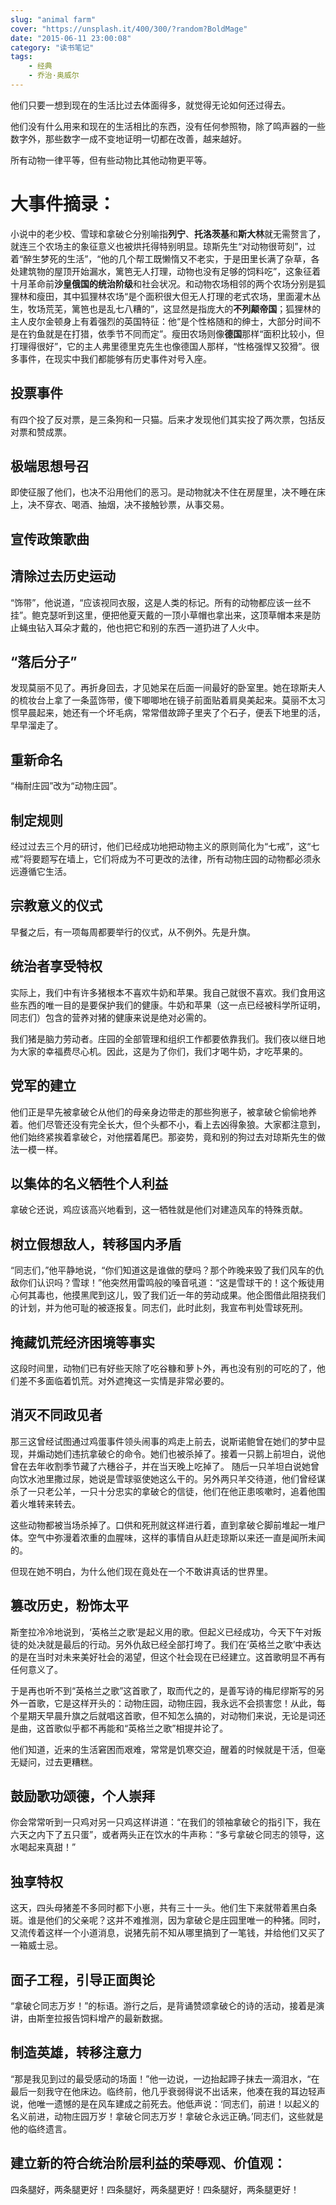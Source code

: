 ```yaml
---
slug: "animal farm"
cover: "https://unsplash.it/400/300/?random?BoldMage"
date: "2015-06-11 23:00:08"
category: "读书笔记"
tags:
    - 经典
    - 乔治·奥威尔
---
```

他们只要一想到现在的生活比过去体面得多，就觉得无论如何还过得去。

他们没有什么用来和现在的生活相比的东西，没有任何参照物，除了鸣声器的一些数字外，那些数字一成不变地证明一切都在改善，越来越好。

所有动物一律平等，但有些动物比其他动物更平等。

# 大事件摘录：

小说中的老少校、雪球和拿破仑分别喻指**列宁**、**托洛茨基**和**斯大林**就无需赘言了，就连三个农场主的象征意义也被烘托得特别明显。琼斯先生“对动物很苛刻”，过着“醉生梦死的生活”，“他的几个帮工既懒惰又不老实，于是田里长满了杂草，各处建筑物的屋顶开始漏水，篱笆无人打理，动物也没有足够的饲料吃”，这象征着十月革命前**沙皇俄国的统治阶级**和社会状况。和动物农场相邻的两个农场分别是狐狸林和瘦田，其中狐狸林农场“是个面积很大但无人打理的老式农场，里面灌木丛生，牧场荒芜，篱笆也是乱七八糟的”，这显然是指庞大的**不列颠帝国**；狐狸林的主人皮尔金顿身上有着强烈的英国特征：他“是个性格随和的绅士，大部分时间不是在钓鱼就是在打猎，依季节不同而定”。瘦田农场则像**德国**那样“面积比较小，但打理得很好”，它的主人弗里德里克先生也像德国人那样，“性格强悍又狡猾”。很多事件，在现实中我们都能够有历史事件对号入座。

## 投票事件

有四个投了反对票，是三条狗和一只猫。后来才发现他们其实投了两次票，包括反对票和赞成票。

## 极端思想号召

即使征服了他们，也决不沿用他们的恶习。是动物就决不住在房屋里，决不睡在床上，决不穿衣、喝酒、抽烟，决不接触钞票，从事交易。

## 宣传政策歌曲

## 清除过去历史运动

“饰带”，他说道，“应该视同衣服，这是人类的标记。所有的动物都应该一丝不挂”。鲍克瑟听到这里，便把他夏天戴的一顶小草帽也拿出来，这顶草帽本来是防止蝇虫钻入耳朵才戴的，他也把它和别的东西一道扔进了人火中。

## “落后分子”

发现莫丽不见了。再折身回去，才见她呆在后面一间最好的卧室里。她在琼斯夫人的梳妆台上拿了一条蓝饰带，傻下唧唧地在镜子前面贴着肩臭美起来。莫丽不太习惯早晨起来，她还有一个坏毛病，常常借故蹄子里夹了个石子，便丢下地里的活，早早溜走了。

## 重新命名

“梅耐庄园”改为“动物庄园”。

## 制定规则

经过过去三个月的研讨，他们已经成功地把动物主义的原则简化为“七戒”，这“七戒”将要题写在墙上，它们将成为不可更改的法律，所有动物庄园的动物都必须永远遵循它生活。

## 宗教意义的仪式

早餐之后，有一项每周都要举行的仪式，从不例外。先是升旗。

## 统治者享受特权

实际上，我们中有许多猪根本不喜欢牛奶和苹果。我自己就很不喜欢。我们食用这些东西的唯一目的是要保护我们的健康。牛奶和苹果（这一点已经被科学所证明，同志们）包含的营养对猪的健康来说是绝对必需的。

我们猪是脑力劳动者。庄园的全部管理和组织工作都要依靠我们。我们夜以继日地为大家的幸福费尽心机。因此，这是为了你们，我们才喝牛奶，才吃苹果的。

## 党军的建立

他们正是早先被拿破仑从他们的母亲身边带走的那些狗崽子，被拿破仑偷偷地养着。他们尽管还没有完全长大，但个头都不小，看上去凶得象狼。大家都注意到，他们始终紧挨着拿破仑，对他摆着尾巴。那姿势，竟和别的狗过去对琼斯先生的做法一模一样。

## 以集体的名义牺牲个人利益

拿破仑还说，鸡应该高兴地看到，这一牺牲就是他们对建造风车的特殊贡献。

## 树立假想敌人，转移国内矛盾

“同志们，”他平静地说，“你们知道这是谁做的孽吗？那个昨晚来毁了我们风车的仇敌你们认识吗？雪球！”他突然用雷鸣般的嗓音吼道：“这是雪球干的！这个叛徒用心何其毒也，他摸黑爬到这儿，毁了我们近一年的劳动成果。他企图借此阻挠我们的计划，并为他可耻的被逐报复。同志们，此时此刻，我宣布判处雪球死刑。

## 掩藏饥荒经济困境等事实

这段时间里，动物们已有好些天除了吃谷糠和萝卜外，再也没有别的可吃的了，他们差不多面临着饥荒。对外遮掩这一实情是非常必要的。

## 消灭不同政见者

那三这曾经试图通过鸡蛋事件领头闹事的鸡走上前去，说斯诺鲍曾在她们的梦中显现，并煽动她们违抗拿破仑的命令。她们也被杀掉了。接着一只鹅上前坦白，说他曾在去年收割季节藏了六穗谷子，并在当天晚上吃掉了。 随后一只羊坦白说她曾向饮水池里撒过尿，她说是雪球驱使她这么干的。另外两只羊交待道，他们曾经谋杀了一只老公羊，一只十分忠实的拿破仑的信徒，他们在他正患咳嗽时，追着他围着火堆转来转去。

这些动物都被当场杀掉了。口供和死刑就这样进行着，直到拿破仑脚前堆起一堆尸体。空气中弥漫着浓重的血腥味，这样的事情自从赶走琼斯以来还一直是闻所未闻的。

但现在她不明白，为什么他们现在竟处在一个不敢讲真话的世界里。

## 篡改历史，粉饰太平

斯奎拉冷冷地说到，‘英格兰之歌’是起义用的歌。但起义已经成功，今天下午对叛徒的处决就是最后的行动。另外仇敌已经全部打垮了。我们在‘英格兰之歌’中表达的是在当时对未来美好社会的渴望，但这个社会现在已经建立。这首歌明显不再有任何意义了。

于是再也听不到“英格兰之歌”这首歌了，取而代之的，是善写诗的梅尼缪斯写的另外一首歌，它是这样开头的：动物庄园，动物庄园，我永远不会损害您！从此，每个星期天早晨升旗之后就唱这首歌，但不知怎么搞的，对动物们来说，无论是词还是曲，这首歌似乎都不再能和“英格兰之歌”相提并论了。

他们知道，近来的生活窘困而艰难，常常是饥寒交迫，醒着的时候就是干活，但毫无疑问，过去更糟糕。

## 鼓励歌功颂德，个人崇拜

你会常常听到一只鸡对另一只鸡这样讲道：“在我们的领袖拿破仑的指引下，我在六天之内下了五只蛋”，或者两头正在饮水的牛声称：“多亏拿破仑同志的领导，这水喝起来真甜！”

## 独享特权

这天，四头母猪差不多同时都下小崽，共有三十一头。他们生下来就带着黑白条斑。谁是他们的父亲呢？这并不难推测，因为拿破仑是庄园里唯一的种猪。同时，又流传着这样一个小道消息，说猪先前不知从哪里搞到了一笔钱，并给他们又买了一箱威士忌。

## 面子工程，引导正面舆论

“拿破仑同志万岁！”的标语。游行之后，是背诵赞颂拿破仑的诗的活动，接着是演讲，由斯奎拉报告饲料增产的最新数据。

## 制造英雄，转移注意力

“那是我见到过的最受感动的场面！”他一边说，一边抬起蹄子抹去一滴泪水，“在最后一刻我守在他床边。临终前，他几乎衰弱得说不出话来，他凑在我的耳边轻声说，他唯一遗憾的是在风车建成之前死去。他低声说：‘同志们，前进！以起义的名义前进，动物庄园万岁！拿破仑同志万岁！拿破仑永远正确。’同志们，这些就是他的临终遗言。

## 建立新的符合统治阶层利益的荣辱观、价值观：

四条腿好，两条腿更好！四条腿好，两条腿更好！四条腿好，两条腿更好！
